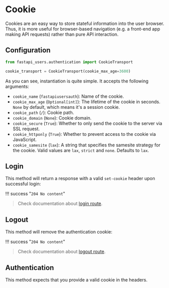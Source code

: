# Cookie

Cookies are an easy way to store stateful information into the user browser. Thus, it is more useful for browser-based navigation (e.g. a front-end app making API requests) rather than pure API interaction.

## Configuration

```py
from fastapi_users.authentication import CookieTransport

cookie_transport = CookieTransport(cookie_max_age=3600)
```

As you can see, instantiation is quite simple. It accepts the following arguments:

* `cookie_name` (`fastapiusersauth`): Name of the cookie.
* `cookie_max_age` (`Optional[int]`): The lifetime of the cookie in seconds. `None` by default, which means it's a session cookie.
* `cookie_path` (`/`): Cookie path.
* `cookie_domain` (`None`): Cookie domain.
* `cookie_secure` (`True`): Whether to only send the cookie to the server via SSL request.
* `cookie_httponly` (`True`): Whether to prevent access to the cookie via JavaScript.
* `cookie_samesite` (`lax`): A string that specifies the samesite strategy for the cookie. Valid values are `lax`, `strict` and `none`. Defaults to `lax`.

## Login

This method will return a response with a valid `set-cookie` header upon successful login:

!!! success "`204 No content`"

> Check documentation about [login route](../../../usage/routes.md#post-login).

## Logout

This method will remove the authentication cookie:

!!! success "`204 No content`"

> Check documentation about [logout route](../../../usage/routes.md#post-logout).

## Authentication

This method expects that you provide a valid cookie in the headers.
